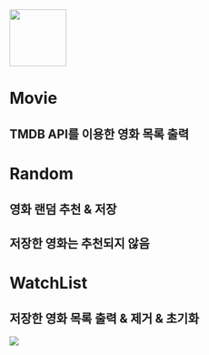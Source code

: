 <img src="https://img.shields.io/badge/Vue 2-4FC08D?style=for-the-badge&logo=vue.js&logoColor=white" style="width:100px">

# Movie
## TMDB API를 이용한 영화 목록 출력

# Random
## 영화 랜덤 추천 & 저장
## 저장한 영화는 추천되지 않음

# WatchList
## 저장한 영화 목록 출력 & 제거 & 초기화

<img src="/src/assets/map.png">